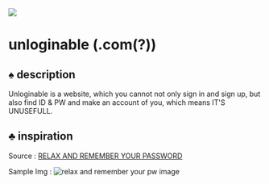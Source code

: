 <img src="https://img.shields.io/badge/version-1.0.0-purple" />

# unloginable (.com(?))

## ♠ description
Unloginable is a website, which you cannot not only sign in and sign up, but also find ID & PW and make an account of you, which means IT'S UNUSEFULL.

## ♣ inspiration
Source : [RELAX AND REMEMBER YOUR PASSWORD](https://internetzkidz.de/en/2021/08/relax-and-remember-your-password/)

Sample Img : ![relax and remember your pw image](https://internetzkidz.de/wp-content/uploads/greenote-app-heroku_relax-and-remember-password-970x519.jpg)